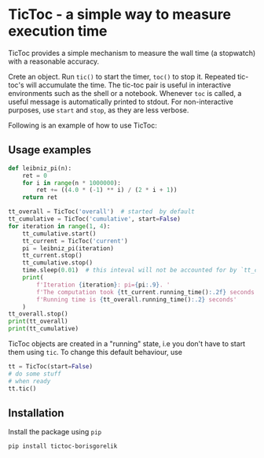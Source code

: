 # TicToc - a simple way to measure execution time

TicToc provides a simple mechanism to measure the wall time (a stopwatch) with a reasonable accuracy.

Crete an object. Run `tic()` to start the timer, `toc()` to stop it. Repeated tic-toc's 
will accumulate the time. The tic-toc pair is useful in interactive environments such as the 
shell or a notebook. Whenever `toc` is called, a useful message is automatically printed to stdout. 
For non-interactive purposes, use `start` and `stop`, as they are less verbose.

Following is an example of how to use TicToc:

## Usage examples
```python
def leibniz_pi(n):
    ret = 0
    for i in range(n * 1000000):
        ret += ((4.0 * (-1) ** i) / (2 * i + 1))
    return ret

tt_overall = TicToc('overall')  # started  by default
tt_cumulative = TicToc('cumulative', start=False)
for iteration in range(1, 4):
    tt_cumulative.start()
    tt_current = TicToc('current')
    pi = leibniz_pi(iteration)
    tt_current.stop()
    tt_cumulative.stop()
    time.sleep(0.01)  # this inteval will not be accounted for by `tt_cumulative`
    print(
        f'Iteration {iteration}: pi={pi:.9}. '
        f'The computation took {tt_current.running_time():.2f} seconds. '
        f'Running time is {tt_overall.running_time():.2} seconds'
    )
tt_overall.stop()
print(tt_overall)
print(tt_cumulative)
```


TicToc objects are created in a "running" state, i.e you don't have to start them using `tic`. To change this default behaviour, use 
```python 
tt = TicToc(start=False)
# do some stuff
# when ready
tt.tic()
``` 

 

## Installation

Install the package using `pip`

```bash
pip install tictoc-borisgorelik
```